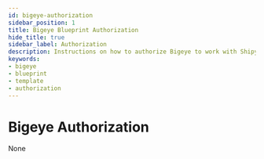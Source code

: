 ```yaml
---
id: bigeye-authorization
sidebar_position: 1
title: Bigeye Blueprint Authorization
hide_title: true
sidebar_label: Authorization
description: Instructions on how to authorize Bigeye to work with Shipyard's low-code Bigeye templates.
keywords:
- bigeye
- blueprint
- template
- authorization
---
```


# Bigeye Authorization
None
